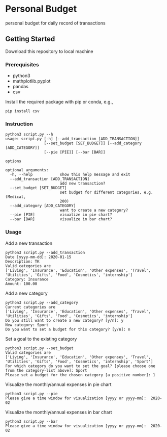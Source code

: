 # Personal Budget

personal budget for daily record of transactions

## Getting Started

Download this repository to local machine

### Prerequisites

* python3
* mathplotlib.pyplot
* pandas
* csv

Install the required package with pip or conda, e.g.,

```
pip install csv
```
### Instruction
```
python3 script.py --h
usage: script.py [-h] [--add_transaction [ADD_TRANSACTION]]
                 [--set_budget [SET_BUDGET]] [--add_category [ADD_CATEGORY]]
                 [--pie [PIE]] [--bar [BAR]]

options

optional arguments:
  -h, --help            show this help message and exit
  --add_transaction [ADD_TRANSACTION]
                        add new transaction?
  --set_budget [SET_BUDGET]
                        set budget for different categories, e.g.(Medical,
                        200)
  --add_category [ADD_CATEGORY]
                        want to create a new category?
  --pie [PIE]           visualize in pie chart?
  --bar [BAR]           visualize in bar chart?
```


### Usage

Add a new transaction

```
python3 script.py --add_transaction
Date [yyyy-mm-dd]: 2020-01-15
Description: TK
Valid categories are
['Living', 'Insurance', 'Education', 'Other expenses', 'Travel', 'Utilities', 'Gifts', 'Food', 'Cosmetics', 'internship']
Category: Insurance
Amount: 100.00
```

Add a new category


```
python3 script.py --add_category
Current categories are
['Living', 'Insurance', 'Education', 'Other expenses', 'Travel', 'Utilities', 'Gifts', 'Food', 'Cosmetics', 'internship']
Do you still want to create a new category? [y/n]: y
New category: Sport
Do you want to set a budget for this category? [y/n]: n
```

Set a goal to the existing category

```
python3 script.py --set_budget
Valid categories are
['Living', 'Insurance', 'Education', 'Other expenses', 'Travel', 'Utilities', 'Gifts', 'Food', 'Cosmetics', 'internship', 'Sport']
For which category do you want to set the goal? [please choose one from the category-list above]: Sport
Please set a budget for the chosen category [a positive number]: 1
```

Visualize the monthly/annual expenses in pie chart
```
python3 script.py --pie
Please give a time window for visualization [yyyy or yyyy-mm]:  2020-02
```

Visualize the monthly/annual expenses in bar chart
```
python3 script.py --bar
Please give a time window for visualization [yyyy or yyyy-mm]:  2020-02
```




